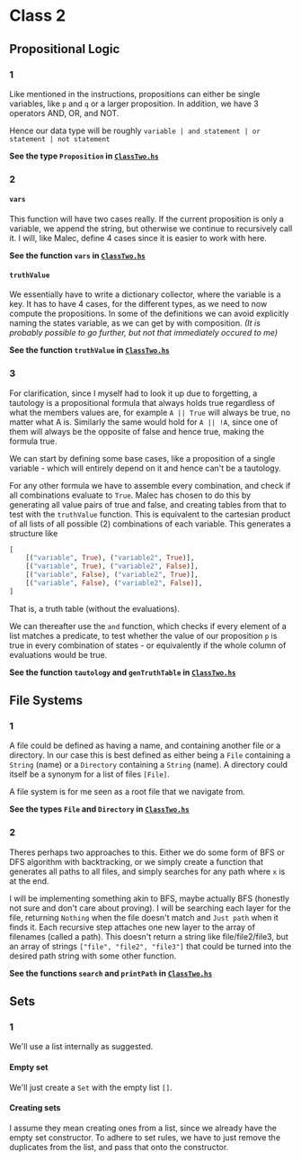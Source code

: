 # Class 2

## Propositional Logic
### 1
Like mentioned in the instructions, propositions can either be single variables, like ``p`` and ``q`` or a larger proposition. In addition, we have 3 operators AND, OR, and NOT.

Hence our data type will be roughly ``variable | and statement | or statement | not statement``

**See the type ``Proposition`` in [``ClassTwo.hs``](ClassTwo.hs)**

### 2
#### ``vars``
This function will have two cases really. If the current proposition is only a variable, we append the string, but otherwise we continue to recursively call it. I will, like Malec, define 4 cases since it is easier to work with here.

**See the function ``vars`` in [``ClassTwo.hs``](ClassTwo.hs)**
#### ``truthValue``
We essentially have to write a dictionary collector, where the variable is a key. It has to have 4 cases, for the different types, as we need to now compute the propositions. In some of the definitions we can avoid explicitly naming the states variable, as we can get by with composition. *(It is probably possible to go further, but not that immediately occured to me)*

**See the function ``truthValue`` in [``ClassTwo.hs``](ClassTwo.hs)**
### 3
For clarification, since I myself had to look it up due to forgetting, a tautology is a propositional formula that always holds true regardless of what the members values are, for example ``A || True`` will always be true, no matter what A is. Similarly the same would hold for ``A || !A``, since one of them will always be the opposite of false and hence true, making the formula true.

We can start by defining some base cases, like a proposition of a single variable - which will entirely depend on it and hence can't be a tautology.

For any other formula we have to assemble every combination, and check if all combinations evaluate to ``True``. Malec has chosen to do this by generating all value pairs of true and false, and creating tables from that to test with the ``truthValue`` function. This is equivalent to the cartesian product of all lists of all possible (2) combinations of each variable. This generates a structure like 
```haskell
[
    [("variable", True), ("variable2", True)],
    [("variable", True), ("variable2", False)],
    [("variable", False), ("variable2", True)],
    [("variable", False), ("variable2", False)],
]
```
That is, a truth table (without the evaluations).

We can thereafter use the ``and`` function, which checks if every element of a list matches a predicate, to test whether the value of our proposition ``p`` is true in every combination of states - or equivalently if the whole column of evaluations would be true.

**See the function ``tautology`` and ``genTruthTable`` in [``ClassTwo.hs``](ClassTwo.hs)**

## File Systems
### 1
A file could be defined as having a name, and containing another file or a directory. In our case this is best defined as either being a ``File`` containing a ``String`` (name) or a ``Directory`` containing a ``String`` (name). A directory could itself be a synonym for a list of files ``[File]``.

A file system is for me seen as a root file that we navigate from.

**See the types ``File`` and ``Directory`` in [``ClassTwo.hs``](ClassTwo.hs)**

### 2
Theres perhaps two approaches to this. Either we do some form of BFS or DFS algorithm with backtracking, or we simply create a function that generates all paths to all files, and simply searches for any path where ``x`` is at the end.

I will be implementing something akin to BFS, maybe actually BFS (honestly not sure and don't care about proving). I will be searching each layer for the file, returning ``Nothing`` when the file doesn't match and ``Just path`` when it finds it. Each recursive step attaches one new layer to the array of filenames (called a path). This doesn't return a string like file/file2/file3, but an array of strings ``["file", "file2", "file3"]`` that could be turned into the desired path string with some other function.

**See the functions ``search`` and ``printPath`` in [``ClassTwo.hs``](ClassTwo.hs)**

## Sets
### 1
We'll use a list internally as suggested. 

#### Empty set
We'll just create a ``Set`` with the empty list ``[]``.

#### Creating sets
I assume they mean creating ones from a list, since we already have the empty set constructor. To adhere to set rules, we have to just remove the duplicates from the list, and pass that onto the constructor.